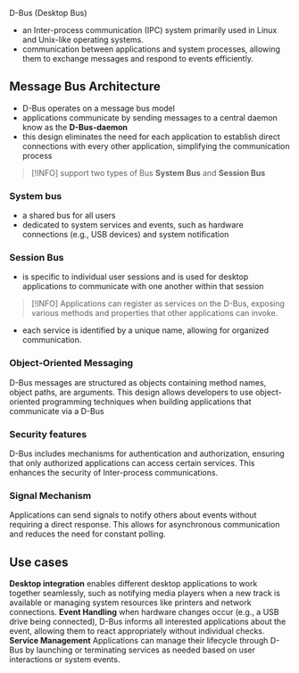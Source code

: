 D-Bus (Desktop Bus)
- an Inter-process communication (IPC) system primarily used in Linux and Unix-like operating systems. 
- communication between applications and system processes, allowing them to exchange messages and respond to events efficiently.
## Message Bus Architecture
- D-Bus operates on a message bus model
- applications communicate by sending messages to a central daemon know as the **D-Bus-daemon**
- this design eliminates the need for each application to establish direct connections with every other application, simplifying the communication process

> [!INFO] support two types of Bus **System Bus** and **Session Bus**

### System bus
- a shared bus for all users
- dedicated to system services and events, such as hardware connections (e.g., USB devices) and system notification
### Session Bus
- is specific to individual user sessions and is used for desktop applications to communicate with one another within that session

> [!INFO] Applications can register as services on the D-Bus, exposing various methods and properties that other applications can invoke.
- each service is identified by a unique name, allowing for organized communication.
### Object-Oriented Messaging
D-Bus messages are structured as objects containing method names, object paths, are arguments. This design allows developers to use object-oriented programming techniques when building applications that communicate via a D-Bus
### Security features
D-Bus includes mechanisms for authentication and authorization, ensuring that only authorized applications can access certain services. This enhances the security of Inter-process communications.
### Signal Mechanism
Applications can send signals to notify others about events without requiring a direct response. This allows for asynchronous communication and reduces the need for constant polling.
## Use cases
**Desktop integration** enables different desktop applications to work together seamlessly, such as notifying media players when a new track is available or managing system resources like printers and network connections.
**Event Handling** when hardware changes occur (e.g., a USB drive being connected), D-Bus informs all interested applications about the event, allowing them to react appropriately without individual checks.
**Service Management** Applications can manage their lifecycle through D-Bus by launching or terminating services as needed based on user interactions or system events. 